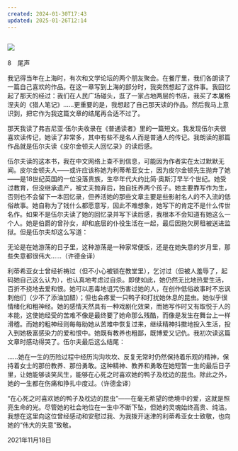 ```yaml
---
created: 2024-01-30T17:43
updated: 2025-01-26T12:14
---
```

   

## ![](epub/我在北京送快递%20(胡安焉)%20(Z-Library)/images/00001.png)  
8　尾声

我记得当年在上海时，有次和文学论坛的两个朋友聚会。在餐厅里，我们各朗读了一篇自己喜欢的作品。在这一章写到上海的部分时，我突然想起了这件事。我回忆起了那天的经过：我们在人民广场碰头，逛了一家占地两层的书店，我买了本屠格涅夫的《猎人笔记》……更重要的是，我想起了自己那天读的作品。然后我马上意识到，把它作为我这篇文章的结尾再合适不过了。

那天我读了弗吉尼亚·伍尔夫收录在《普通读者》里的一篇短文。我发现伍尔夫很喜欢读传记，她读了非常多，其中有些不是名人而是普通人的传记。我朗读的那篇作品就是伍尔夫读《皮尔金顿夫人回忆录》的读后感。

伍尔夫读的这本书，我在中文网络上查不到信息，可能因为作者实在太过默默无闻。皮尔金顿夫人——或许应该称她为利蒂希亚女士，因为皮尔金顿先生抛弃了她——是18世纪英国的一位没落贵族，生卒年代大约比简·奥斯汀早半个世纪。她受过教育，但没继承遗产，被丈夫抛弃后，独自抚养两个孩子。她主要靠写作为生，否则也不会留下一本回忆录，但养活她的那些文章主要是些影射名人的不入流的低俗故事。她自称为了钱什么都愿意写，因此不难想象，她写下的肯定不是什么传世名作。如果不是伍尔夫读了她的回忆录并写下读后感，我根本不会知道有她这么一个人。她是伯爵的曾孙女，却和底层的仆役生活在一起，最后因拖欠房租被送进监狱。但是伍尔夫却这么写道：

无论是在她游荡的日子里，这种游荡是一种家常便饭，还是在她失意的岁月里，那些失意都很伟大……（许德金译）

利蒂希亚女士曾经祈祷过（但不小心被锁在教堂里），乞讨过（但被人羞辱了，起码她自己这么认为），也认真地考虑过自杀。即使如此，她仍然无比地热爱生活，百折不挠地去爱和恨。她可以恶毒地诅咒伤害过她的人，在创作低俗故事时不忘讽刺他们（少不了添油加醋）；但也会疼爱一只鸭子和打扰她休息的昆虫。她似乎很情绪化和粗神经。她的感情天然具有一种戏剧化效果，而她写作时又有取悦于人的本能，这使她经受的苦难不像是最终要了她命那么残酷，而像是发生在舞台上一样滑稽。而她的粗神经则每每助她从苦难中恢复过来，继续精神抖擞地投入生活，投入到她极富感染力的爱和恨中。她既有教养也粗鄙，既博爱又记仇。我初次读这篇文章时感动得哭了。伍尔夫最后这么结尾：

……她在一生的历险过程中经历沟沟坎坎、反复无常时仍然保持着乐观的精神，保持着女士的那份教养、那份勇敢。这种精神、教养和勇敢在她短暂一生的最后日子里，让她能够谈笑风生，能够在心死之时喜欢她的鸭子及枕边的昆虫。除此之外，她的一生都在伤痛和挣扎中度过。（许德金译）

“在心死之时喜欢她的鸭子及枕边的昆虫”——在毫无希望的绝境中的爱，这就是照亮生命的光。尽管她的社会地位在一生中不断下坠，但她的灵魂始终高贵、纯洁。我想在这里向这位曾经感动和安慰过我、为我拨开迷津的利蒂希亚女士致敬，也向她的“伟大的失意”致敬。

2021年11月18日